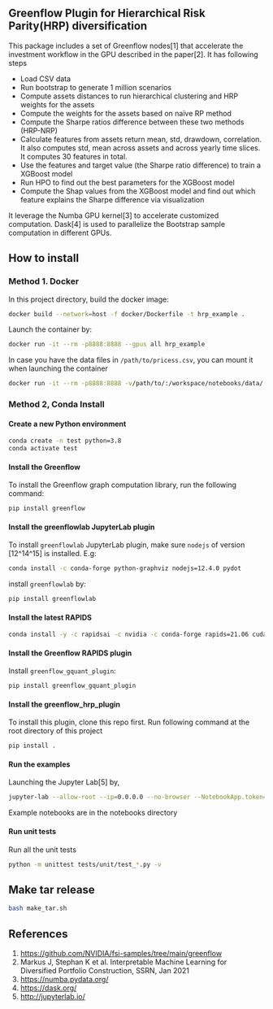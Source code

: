 ## Greenflow Plugin for Hierarchical Risk Parity(HRP) diversification

This package includes a set of Greenflow nodes[1] that accelerate the investment workflow in the GPU described in the paper[2]. It has following steps

* Load CSV data
* Run bootstrap to generate 1 million scenarios
* Compute assets distances to run hierarchical clustering and HRP weights for the assets
* Compute the weights for the assets based on naïve RP method
* Compute the Sharpe ratios difference between these two methods (HRP-NRP)
* Calculate features from assets return mean, std, drawdown, correlation. It also computes std, mean across assets and across yearly time slices.  It computes 30 features in total. 
* Use the features and target value  (the Sharpe ratio difference) to train a XGBoost model
* Run HPO to find out the best parameters for the XGBoost model
* Compute the Shap values from the XGBoost model and find out which feature explains the Sharpe difference via visualization

It leverage the Numba GPU kernel[3] to accelerate customized computation. Dask[4] is used to parallelize the Bootstrap sample computation in different GPUs.  


## How to install

### Method 1. Docker
In this project directory, build the docker image:
```bash
docker build --network=host -f docker/Dockerfile -t hrp_example .
```
Launch the container by:
```bash
docker run -it --rm -p8888:8888 --gpus all hrp_example
```
In case you have the data files in `/path/to/pricess.csv`, you can mount it when launching the container
```bash
docker run -it --rm -p8888:8888 -v/path/to/:/workspace/notebooks/data/ --gpus all hrp_example
```

### Method 2, Conda  Install
#### Create a new Python environment
```bash
conda create -n test python=3.8
conda activate test
```

#### Install the Greenflow 

To install the Greenflow graph computation library, run the following command:
```bash
pip install greenflow
```

#### Install the greenflowlab JupyterLab plugin
To install `greenflowlab` JupyterLab plugin, make sure `nodejs` of version [12^14^15] is installed. E.g:
```bash
conda install -c conda-forge python-graphviz nodejs=12.4.0 pydot
```
install `greenflowlab` by:
```bash
pip install greenflowlab
```

#### Install the latest RAPIDS
```bash
conda install -y -c rapidsai -c nvidia -c conda-forge rapids=21.06 cudatoolkit=11.0
```

#### Install the Greenflow RAPIDS plugin
Install `greenflow_gquant_plugin`:
```bash
pip install greenflow_gquant_plugin
```

#### Install the greenflow_hrp_plugin
To install this plugin, clone this repo first.  Run following command at the root directory of this project
```bash
pip install .
```

#### Run the examples
Launching the Jupyter Lab[5] by,
```bash
jupyter-lab --allow-root --ip=0.0.0.0 --no-browser --NotebookApp.token=''
```
Example notebooks are in the notebooks directory

#### Run unit tests
Run all the unit tests
```bash
python -m unittest tests/unit/test_*.py -v
```

## Make tar release
```bash
bash make_tar.sh
```

## References

1. https://github.com/NVIDIA/fsi-samples/tree/main/greenflow
2. Markus J, Stephan K et al. Interpretable Machine Learning for Diversified Portfolio Construction, SSRN, Jan 2021
3. https://numba.pydata.org/
4. https://dask.org/
5. http://jupyterlab.io/
